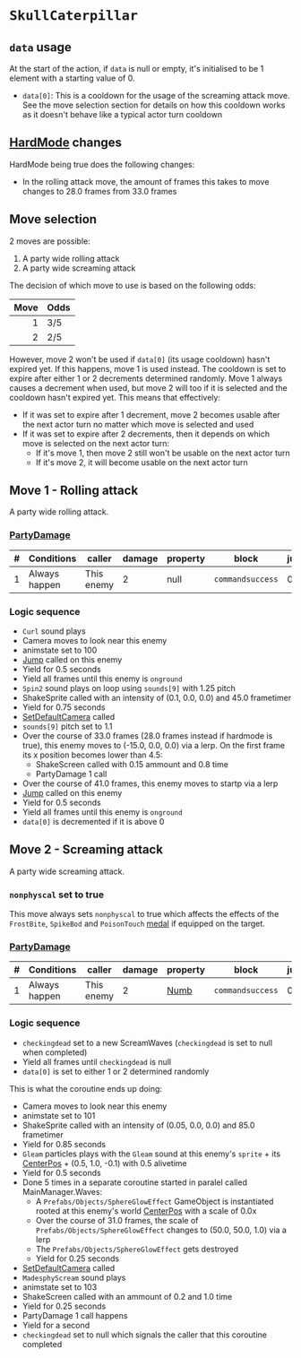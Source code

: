 # `SkullCaterpillar`

## `data` usage
At the start of the action, if `data` is null or empty, it's initialised to be 1 element with a starting value of 0.

- `data[0]`: This is a cooldown for the usage of the screaming attack move. See the move selection section for details on how this cooldown works as it doesn't behave like a typical actor turn cooldown

## [HardMode](../../Damage%20pipeline/HardMode.md) changes
HardMode being true does the following changes:

- In the rolling attack move, the amount of frames this takes to move changes to 28.0 frames from 33.0 frames

## Move selection
2 moves are possible:

1. A party wide rolling attack
2. A party wide screaming attack

The decision of which move to use is based on the following odds:

|Move|Odds|
|---:|----|
|1|3/5|
|2|2/5|

However, move 2 won't be used if `data[0]` (its usage cooldown) hasn't expired yet. If this happens, move 1 is used instead. The cooldown is set to expire after either 1 or 2 decrements determined randomly. Move 1 always causes a decrement when used, but move 2 will too if it is selected and the cooldown hasn't expired yet. This means that effectively:

- If it was set to expire after 1 decrement, move 2 becomes usable after the next actor turn no matter which move is selected and used
- If it was set to expire after 2 decrements, then it depends on which move is selected on the next actor turn:
    - If it's move 1, then move 2 still won't be usable on the next actor turn
    - If it's move 2, it will become usable on the next actor turn

## Move 1 - Rolling attack
A party wide rolling attack.

### [PartyDamage](../../Damage%20pipeline/PartyDamage.md)

|#|Conditions|caller|damage|property|block|jumpheight|spinammount|jumpevenonblock|overrides|
|-:|---------|-----|-------|-------|-----|----------|-----------|--------------|---------|
|1|Always happen|This enemy|2|null|`commandsuccess`|0.0|Vector3.zero|false|null|

### Logic sequence

- `Curl` sound plays
- Camera moves to look near this enemy
- animstate set to 100
- [Jump](../../../Entities/EntityControl/EntityControl%20Methods.md#jump) called on this enemy
- Yield for 0.5 seconds
- Yield all frames until this enemy is `onground`
- `Spin2` sound plays on loop using `sounds[9]` with 1.25 pitch
- ShakeSprite called with an intensity of (0.1, 0.0, 0.0) and 45.0 frametimer
- Yield for 0.75 seconds
- [SetDefaultCamera](../../Visual%20rendering/SetDefaultCamera.md) called
- `sounds[9]` pitch set to 1.1
- Over the course of 33.0 frames (28.0 frames instead if hardmode is true), this enemy moves to (-15.0, 0.0, 0.0) via a lerp. On the first frame its x position becomes lower than 4.5:
    - ShakeScreen called with 0.15 ammount and 0.8 time
    - PartyDamage 1 call
- Over the course of 41.0 frames, this enemy moves to startp via a lerp
- [Jump](../../../Entities/EntityControl/EntityControl%20Methods.md#jump) called on this enemy
- Yield for 0.5 seconds
- Yield all frames until this enemy is `onground`
- `data[0]` is decremented if it is above 0

## Move 2 - Screaming attack
A party wide screaming attack.

### `nonphyscal` set to true
This move always sets `nonphyscal` to true which affects the effects of the `FrostBite`, `SpikeBod` and `PoisonTouch` [medal](../Enums%20and%20IDs/Medal.md) if equipped on the target.

### [PartyDamage](../../Damage%20pipeline/PartyDamage.md)

|#|Conditions|caller|damage|property|block|jumpheight|spinammount|jumpevenonblock|overrides|
|-:|---------|-----|-------|-------|-----|----------|-----------|--------------|---------|
|1|Always happen|This enemy|2|[Numb](../../Damage%20pipeline/AttackProperty.md)|`commandsuccess`|0.0|Vector3.zero|false|null|

### Logic sequence

- `checkingdead` set to a new ScreamWaves (`checkingdead` is set to null when completed)
- Yield all frames until `checkingdead` is null
- `data[0]` is set to either 1 or 2 determined randomly

This is what the coroutine ends up doing:

- Camera moves to look near this enemy
- animstate set to 101
- ShakeSprite called with an intensity of (0.05, 0.0, 0.0) and 85.0 frametimer
- Yield for 0.85 seconds
- `Gleam` particles plays with the `Gleam` sound at this enemy's `sprite` + its [CenterPos](../../Actors%20states/CenterPos.md) + (0.5, 1.0, -0.1) with 0.5 alivetime
- Yield for 0.5 seconds
- Done 5 times in a separate coroutine started in paralel called MainManager.Waves:
    - A `Prefabs/Objects/SphereGlowEffect` GameObject is instantiated rooted at this enemy's world [CenterPos](../../Actors%20states/CenterPos.md) with a scale of 0.0x
    - Over the course of 31.0 frames, the scale of `Prefabs/Objects/SphereGlowEffect` changes to (50.0, 50.0, 1.0) via a lerp
    - The `Prefabs/Objects/SphereGlowEffect` gets destroyed
    - Yield for 0.25 seconds
- [SetDefaultCamera](../../Visual%20rendering/SetDefaultCamera.md) called
- `MadesphyScream` sound plays
- animstate set to 103
- ShakeScreen called with an ammount of 0.2 and 1.0 time
- Yield for 0.25 seconds
- PartyDamage 1 call happens
- Yield for a second
- `checkingdead` set to null which signals the caller that this coroutine completed
